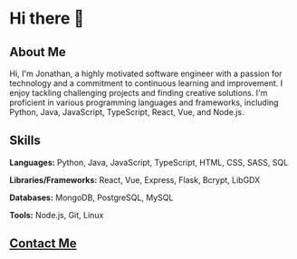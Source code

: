 # Hi there 👋

## About Me

Hi, I'm Jonathan, a highly motivated software engineer with a passion for technology and a commitment to continuous learning and improvement. I enjoy tackling challenging projects and finding creative solutions. I'm proficient in various programming languages and frameworks, including Python, Java, JavaScript, TypeScript, React, Vue, and Node.js.

## Skills

**Languages:** Python, Java, JavaScript, TypeScript, HTML, CSS, SASS, SQL

**Libraries/Frameworks:** React, Vue, Express, Flask, Bcrypt, LibGDX

**Databases:** MongoDB, PostgreSQL, MySQL

**Tools:** Node.js, Git, Linux

## [Contact Me](https://www.jonweb.dev/#contact)